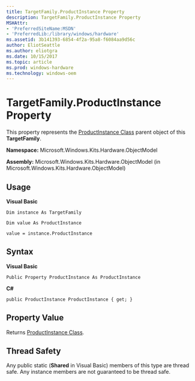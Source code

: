 ```yaml
---
title: TargetFamily.ProductInstance Property
description: TargetFamily.ProductInstance Property
MSHAttr:
- 'PreferredSiteName:MSDN'
- 'PreferredLib:/library/windows/hardware'
ms.assetid: 3b141393-6854-4f2a-95a8-f6084aa9d56c
author: EliotSeattle
ms.author: eliotgra
ms.date: 10/15/2017
ms.topic: article
ms.prod: windows-hardware
ms.technology: windows-oem
---
```


# TargetFamily.ProductInstance Property


This property represents the [ProductInstance Class](productinstance-class.md) parent object of this **TargetFamily**.

**Namespace:** Microsoft.Windows.Kits.Hardware.ObjectModel

**Assembly:** Microsoft.Windows.Kits.Hardware.ObjectModel (in Microsoft.Windows.Kits.Hardware.ObjectModel)

## <span id="Usage"></span><span id="usage"></span><span id="USAGE"></span>Usage


**Visual Basic**

`Dim instance As TargetFamily`

`Dim value As ProductInstance`

`value = instance.ProductInstance`

## <span id="Syntax"></span><span id="syntax"></span><span id="SYNTAX"></span>Syntax


**Visual Basic**

`Public Property ProductInstance As ProductInstance`

**C#**

`public ProductInstance ProductInstance { get; }`

## <span id="Property_Value"></span><span id="property_value"></span><span id="PROPERTY_VALUE"></span>Property Value


Returns [ProductInstance Class](productinstance-class.md).

## <span id="Thread_Safety"></span><span id="thread_safety"></span><span id="THREAD_SAFETY"></span>Thread Safety


Any public static (**Shared** in Visual Basic) members of this type are thread safe. Any instance members are not guaranteed to be thread safe.

 

 






